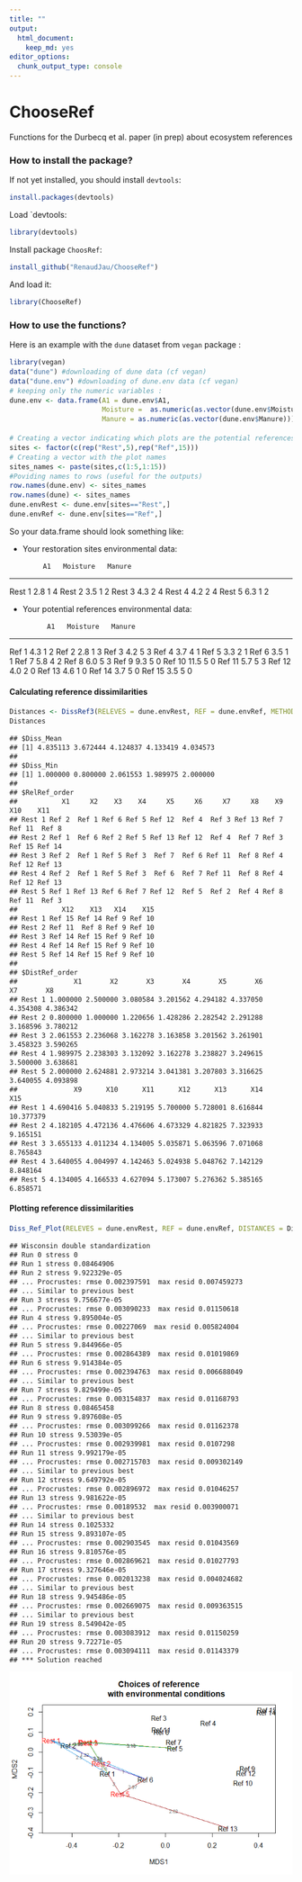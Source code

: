 ```yaml
---
title: ""
output: 
  html_document:
    keep_md: yes
editor_options: 
  chunk_output_type: console
---
```


# ChooseRef
Functions for the Durbecq et al. paper (in prep) about ecosystem references


### How to install the package?

If not yet installed, you should install `devtools`:


```r
install.packages(devtools)
```

Load `devtools:


```r
library(devtools) 
```

Install package `ChoosRef`:


```r
install_github("RenaudJau/ChooseRef")
```

And load it:


```r
library(ChooseRef)
```


### How to use the functions?

Here is an example with the `dune` dataset from `vegan` package :


```r
library(vegan)
data("dune") #downloading of dune data (cf vegan)
data("dune.env") #downloading of dune.env data (cf vegan)
# keeping only the numeric variables :
dune.env <- data.frame(A1 = dune.env$A1, 
                       Moisture =  as.numeric(as.vector(dune.env$Moisture)),
                       Manure = as.numeric(as.vector(dune.env$Manure)))
                                          
# Creating a vector indicating which plots are the potential references and which ones are the restored sites
sites <- factor(c(rep("Rest",5),rep("Ref",15)))
# Creating a vector with the plot names
sites_names <- paste(sites,c(1:5,1:15))
#Poviding names to rows (useful for the outputs)
row.names(dune.env) <- sites_names
row.names(dune) <- sites_names
dune.envRest <- dune.env[sites=="Rest",]
dune.envRef <- dune.env[sites=="Ref",]
```

So your data.frame should look something like:

* Your restoration sites environmental data:

           A1   Moisture   Manure
-------  ----  ---------  -------
Rest 1    2.8          1        4
Rest 2    3.5          1        2
Rest 3    4.3          2        4
Rest 4    4.2          2        4
Rest 5    6.3          1        2

* Your potential references environmental data:

            A1   Moisture   Manure
-------  -----  ---------  -------
Ref 1      4.3          1        2
Ref 2      2.8          1        3
Ref 3      4.2          5        3
Ref 4      3.7          4        1
Ref 5      3.3          2        1
Ref 6      3.5          1        1
Ref 7      5.8          4        2
Ref 8      6.0          5        3
Ref 9      9.3          5        0
Ref 10    11.5          5        0
Ref 11     5.7          5        3
Ref 12     4.0          2        0
Ref 13     4.6          1        0
Ref 14     3.7          5        0
Ref 15     3.5          5        0

#### Calculating reference dissimilarities


```r
Distances <- DissRef3(RELEVES = dune.envRest, REF = dune.envRef, METHOD = "euclidean", DUPLICATES = FALSE)
Distances
```

```
## $Diss_Mean
## [1] 4.835113 3.672444 4.124837 4.133419 4.034573
## 
## $Diss_Min
## [1] 1.000000 0.800000 2.061553 1.989975 2.000000
## 
## $RelRef_order
##           X1     X2    X3    X4     X5     X6     X7     X8    X9    X10    X11
## Rest 1 Ref 2  Ref 1 Ref 6 Ref 5 Ref 12  Ref 4  Ref 3 Ref 13 Ref 7 Ref 11  Ref 8
## Rest 2 Ref 1  Ref 6 Ref 2 Ref 5 Ref 13 Ref 12  Ref 4  Ref 7 Ref 3 Ref 15 Ref 14
## Rest 3 Ref 2  Ref 1 Ref 5 Ref 3  Ref 7  Ref 6 Ref 11  Ref 8 Ref 4 Ref 12 Ref 13
## Rest 4 Ref 2  Ref 1 Ref 5 Ref 3  Ref 6  Ref 7 Ref 11  Ref 8 Ref 4 Ref 12 Ref 13
## Rest 5 Ref 1 Ref 13 Ref 6 Ref 7 Ref 12  Ref 5  Ref 2  Ref 4 Ref 8 Ref 11  Ref 3
##           X12    X13   X14    X15
## Rest 1 Ref 15 Ref 14 Ref 9 Ref 10
## Rest 2 Ref 11  Ref 8 Ref 9 Ref 10
## Rest 3 Ref 14 Ref 15 Ref 9 Ref 10
## Rest 4 Ref 14 Ref 15 Ref 9 Ref 10
## Rest 5 Ref 14 Ref 15 Ref 9 Ref 10
## 
## $DistRef_order
##              X1       X2       X3       X4       X5       X6       X7       X8
## Rest 1 1.000000 2.500000 3.080584 3.201562 4.294182 4.337050 4.354308 4.386342
## Rest 2 0.800000 1.000000 1.220656 1.428286 2.282542 2.291288 3.168596 3.780212
## Rest 3 2.061553 2.236068 3.162278 3.163858 3.201562 3.261901 3.458323 3.590265
## Rest 4 1.989975 2.238303 3.132092 3.162278 3.238827 3.249615 3.500000 3.638681
## Rest 5 2.000000 2.624881 2.973214 3.041381 3.207803 3.316625 3.640055 4.093898
##              X9      X10      X11      X12      X13      X14       X15
## Rest 1 4.690416 5.040833 5.219195 5.700000 5.728001 8.616844 10.377379
## Rest 2 4.182105 4.472136 4.476606 4.673329 4.821825 7.323933  9.165151
## Rest 3 3.655133 4.011234 4.134005 5.035871 5.063596 7.071068  8.765843
## Rest 4 3.640055 4.004997 4.142463 5.024938 5.048762 7.142129  8.848164
## Rest 5 4.134005 4.166533 4.627094 5.173007 5.276362 5.385165  6.858571
```

#### Plotting reference dissimilarities


```r
Diss_Ref_Plot(RELEVES = dune.envRest, REF = dune.envRef, DISTANCES = Distances, LINK_NUMBER = "N_REF", N_REF = 3)
```

```
## Wisconsin double standardization
## Run 0 stress 0 
## Run 1 stress 0.08464906 
## Run 2 stress 9.922329e-05 
## ... Procrustes: rmse 0.002397591  max resid 0.007459273 
## ... Similar to previous best
## Run 3 stress 9.756677e-05 
## ... Procrustes: rmse 0.003090233  max resid 0.01150618 
## Run 4 stress 9.895004e-05 
## ... Procrustes: rmse 0.00227069  max resid 0.005824004 
## ... Similar to previous best
## Run 5 stress 9.844966e-05 
## ... Procrustes: rmse 0.002864389  max resid 0.01019869 
## Run 6 stress 9.914384e-05 
## ... Procrustes: rmse 0.002394763  max resid 0.006688049 
## ... Similar to previous best
## Run 7 stress 9.829499e-05 
## ... Procrustes: rmse 0.003154837  max resid 0.01168793 
## Run 8 stress 0.08465458 
## Run 9 stress 9.897608e-05 
## ... Procrustes: rmse 0.003099266  max resid 0.01162378 
## Run 10 stress 9.53039e-05 
## ... Procrustes: rmse 0.002939981  max resid 0.0107298 
## Run 11 stress 9.992179e-05 
## ... Procrustes: rmse 0.002715703  max resid 0.009302149 
## ... Similar to previous best
## Run 12 stress 9.649792e-05 
## ... Procrustes: rmse 0.002896972  max resid 0.01046257 
## Run 13 stress 9.981622e-05 
## ... Procrustes: rmse 0.00189532  max resid 0.003900071 
## ... Similar to previous best
## Run 14 stress 0.1025332 
## Run 15 stress 9.893107e-05 
## ... Procrustes: rmse 0.002903545  max resid 0.01043569 
## Run 16 stress 9.810576e-05 
## ... Procrustes: rmse 0.002869621  max resid 0.01027793 
## Run 17 stress 9.327646e-05 
## ... Procrustes: rmse 0.002013238  max resid 0.004024682 
## ... Similar to previous best
## Run 18 stress 9.945486e-05 
## ... Procrustes: rmse 0.002669075  max resid 0.009363515 
## ... Similar to previous best
## Run 19 stress 8.549042e-05 
## ... Procrustes: rmse 0.003083912  max resid 0.01150259 
## Run 20 stress 9.72271e-05 
## ... Procrustes: rmse 0.003094111  max resid 0.01143379 
## *** Solution reached
```

![](README_files/figure-html/unnamed-chunk-9-1.png)<!-- -->


